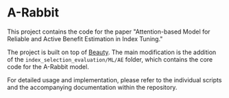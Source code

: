 # A-Rabbit

This project contains the code for the paper "Attention-based Model for Reliable and Active Benefit Estimation in Index Tuning."

The project is built on top of [Beauty](https://github.com/HIT-DB-Group/Beauty). The main modification is the addition of the `index_selection_evaluation/ML/AE` folder, which contains the core code for the A-Rabbit model.

For detailed usage and implementation, please refer to the individual scripts and the accompanying documentation within the repository.

